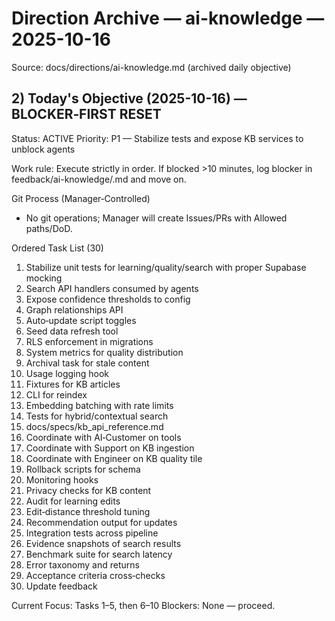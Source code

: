 # Direction Archive — ai-knowledge — 2025-10-16

Source: docs/directions/ai-knowledge.md (archived daily objective)

## 2) Today's Objective (2025-10-16) — BLOCKER‑FIRST RESET

Status: ACTIVE
Priority: P1 — Stabilize tests and expose KB services to unblock agents

Work rule: Execute strictly in order. If blocked >10 minutes, log blocker in feedback/ai-knowledge/<today>.md and move on.

Git Process (Manager‑Controlled)

- No git operations; Manager will create Issues/PRs with Allowed paths/DoD.

Ordered Task List (30)

1. Stabilize unit tests for learning/quality/search with proper Supabase mocking
2. Search API handlers consumed by agents
3. Expose confidence thresholds to config
4. Graph relationships API
5. Auto‑update script toggles
6. Seed data refresh tool
7. RLS enforcement in migrations
8. System metrics for quality distribution
9. Archival task for stale content
10. Usage logging hook
11. Fixtures for KB articles
12. CLI for reindex
13. Embedding batching with rate limits
14. Tests for hybrid/contextual search
15. docs/specs/kb_api_reference.md
16. Coordinate with AI‑Customer on tools
17. Coordinate with Support on KB ingestion
18. Coordinate with Engineer on KB quality tile
19. Rollback scripts for schema
20. Monitoring hooks
21. Privacy checks for KB content
22. Audit for learning edits
23. Edit‑distance threshold tuning
24. Recommendation output for updates
25. Integration tests across pipeline
26. Evidence snapshots of search results
27. Benchmark suite for search latency
28. Error taxonomy and returns
29. Acceptance criteria cross‑checks
30. Update feedback

Current Focus: Tasks 1–5, then 6–10
Blockers: None — proceed.
